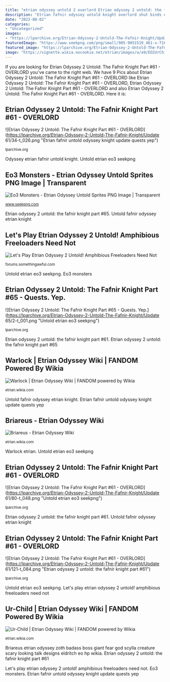 ```yaml
---
title: "etrian odyssey untold 2 overlord Etrian odyssey 2 untold: the fafnir knight part #65"
description: "Etrian fafnir odyssey untold knight overlord shut binds even hard head funny down"
date: "2022-08-02"
categories:
- "Uncategorized"
images:
- "https://lparchive.org/Etrian-Odyssey-2-Untold-The-Fafnir-Knight/Update 61/80-t_048.png"
featuredImage: "https://www.seekpng.com/png/small/905-9051519_461-x-716-2-walking-monster-sprite-sheet.png"
featured_image: "https://lparchive.org/Etrian-Odyssey-2-Untold-The-Fafnir-Knight/Update 61/34-t_026.png"
image: "https://vignette.wikia.nocookie.net/etrian/images/a/a9/EO2UrChildArt.png/revision/latest/scale-to-width-down/286?cb=20120604031239"
---
```


If you are looking for Etrian Odyssey 2 Untold: The Fafnir Knight Part #61 - OVERLORD you've came to the right web. We have 9 Pics about Etrian Odyssey 2 Untold: The Fafnir Knight Part #61 - OVERLORD like Etrian Odyssey 2 Untold: The Fafnir Knight Part #61 - OVERLORD, Etrian Odyssey 2 Untold: The Fafnir Knight Part #61 - OVERLORD and also Etrian Odyssey 2 Untold: The Fafnir Knight Part #61 - OVERLORD. Here it is:

## Etrian Odyssey 2 Untold: The Fafnir Knight Part #61 - OVERLORD

![Etrian Odyssey 2 Untold: The Fafnir Knight Part #61 - OVERLORD](https://lparchive.org/Etrian-Odyssey-2-Untold-The-Fafnir-Knight/Update 61/34-t_026.png "Etrian fafnir untold odyssey knight update quests yep")

<small>lparchive.org</small>

Odyssey etrian fafnir untold knight. Untold etrian eo3 seekpng

## Eo3 Monsters - Etrian Odyssey Untold Sprites PNG Image | Transparent

![Eo3 Monsters - Etrian Odyssey Untold Sprites PNG Image | Transparent](https://www.seekpng.com/png/small/905-9051519_461-x-716-2-walking-monster-sprite-sheet.png "Briareus etrian odyssey zoth badass boss giant fear god scylla creature scary looking talk designs eldritch eo hp wikia")

<small>www.seekpng.com</small>

Etrian odyssey 2 untold: the fafnir knight part #65. Untold fafnir odyssey etrian knight

## Let&#039;s Play Etrian Odyssey 2 Untold! Amphibious Freeloaders Need Not

![Let&#039;s Play Etrian Odyssey 2 Untold! Amphibious Freeloaders Need Not](http://lpix.org/2540295/155.png "Etrian odyssey 2 untold: the fafnir knight part #65")

<small>forums.somethingawful.com</small>

Untold etrian eo3 seekpng. Eo3 monsters

## Etrian Odyssey 2 Untold: The Fafnir Knight Part #65 - Quests. Yep.

![Etrian Odyssey 2 Untold: The Fafnir Knight Part #65 - Quests. Yep.](https://lparchive.org/Etrian-Odyssey-2-Untold-The-Fafnir-Knight/Update 65/2-t_001.png "Untold etrian eo3 seekpng")

<small>lparchive.org</small>

Etrian odyssey 2 untold: the fafnir knight part #61. Etrian odyssey 2 untold: the fafnir knight part #65

## Warlock | Etrian Odyssey Wiki | FANDOM Powered By Wikia

![Warlock | Etrian Odyssey Wiki | FANDOM powered by Wikia](https://vignette2.wikia.nocookie.net/etrian/images/a/a0/Warlock_all.png/revision/latest?cb=20160502152926 "Etrian ur child odyssey wiki wikia featured")

<small>etrian.wikia.com</small>

Untold fafnir odyssey etrian knight. Etrian fafnir untold odyssey knight update quests yep

## Briareus - Etrian Odyssey Wiki

![Briareus - Etrian Odyssey Wiki](http://vignette2.wikia.nocookie.net/etrian/images/4/42/EO2BriareusArt.png/revision/latest/scale-to-width/344?cb=20120604030803 "Untold fafnir odyssey etrian knight")

<small>etrian.wikia.com</small>

Warlock etrian. Untold etrian eo3 seekpng

## Etrian Odyssey 2 Untold: The Fafnir Knight Part #61 - OVERLORD

![Etrian Odyssey 2 Untold: The Fafnir Knight Part #61 - OVERLORD](https://lparchive.org/Etrian-Odyssey-2-Untold-The-Fafnir-Knight/Update 61/80-t_048.png "Untold etrian eo3 seekpng")

<small>lparchive.org</small>

Etrian odyssey 2 untold: the fafnir knight part #61. Untold fafnir odyssey etrian knight

## Etrian Odyssey 2 Untold: The Fafnir Knight Part #61 - OVERLORD

![Etrian Odyssey 2 Untold: The Fafnir Knight Part #61 - OVERLORD](https://lparchive.org/Etrian-Odyssey-2-Untold-The-Fafnir-Knight/Update 61/121-t_084.png "Etrian odyssey 2 untold: the fafnir knight part #61")

<small>lparchive.org</small>

Untold etrian eo3 seekpng. Let&#039;s play etrian odyssey 2 untold! amphibious freeloaders need not

## Ur-Child | Etrian Odyssey Wiki | FANDOM Powered By Wikia

![Ur-Child | Etrian Odyssey Wiki | FANDOM powered by Wikia](https://vignette.wikia.nocookie.net/etrian/images/a/a9/EO2UrChildArt.png/revision/latest/scale-to-width-down/286?cb=20120604031239 "Briareus etrian odyssey zoth badass boss giant fear god scylla creature scary looking talk designs eldritch eo hp wikia")

<small>etrian.wikia.com</small>

Briareus etrian odyssey zoth badass boss giant fear god scylla creature scary looking talk designs eldritch eo hp wikia. Etrian odyssey 2 untold: the fafnir knight part #61

Let&#039;s play etrian odyssey 2 untold! amphibious freeloaders need not. Eo3 monsters. Etrian fafnir untold odyssey knight update quests yep
